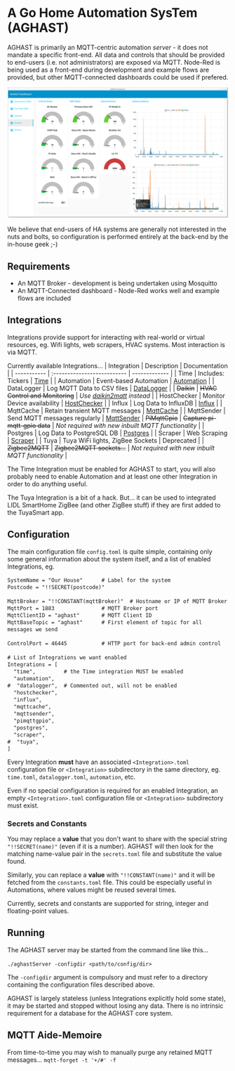 # A Go Home Automation SysTem (AGHAST)

AGHAST is primarily an MQTT-centric automation _server_ - it does not mandate a specific front-end.
All data and controls that should be provided to end-users (i.e. not administrators) are exposed via MQTT.
Node-Red is being used as a front-end during development and example flows are provided, but other MQTT-connected dashboards could be used if prefered.

![](examples/node-red/Screenshots/Network-0.0.0.png)

We believe that end-users of HA systems are generally not interested in the nuts and bolts, so configuration is performed entirely at the back-end by the in-house geek ;-)

## Requirements

* An MQTT Broker - development is being undertaken using Mosquitto
* An MQTT-Connected dashboard - Node-Red works well and example flows are included

## Integrations
Integrations provide support for interacting with real-world or virtual resources, eg. Wifi lights, web scrapers, HVAC systems.  Most interaction is via MQTT.

Currently available Integrations...
| Integration | Description                  | Documentation |
| ----------- | :--------------------------  |  ------------- |
| Time        | Includes: Tickers                | [Time](docs/Time.md) |
| Automation  | Event-based Automation           | [Automation](docs/Automation.md) |
| DataLogger  | Log MQTT Data to CSV files       | [DataLogger](docs/DataLogger.md) |
| ~~Daikin~~  | ~~HVAC Control and Monitoring~~  | *Use [daikin2mqtt](https://github.com/SMerrony/daikin2mqtt) instead* |
| HostChecker | Monitor Device availability      | [HostChecker](docs/HostChecker.md) |
| Influx      | Log Data to InfluxDB             | [Influx](docs/Influx.md) |
| MqttCache   | Retain transient MQTT messages   | [MqttCache](docs/MqttCache.md) |
| MqttSender  | Send MQTT messages regularly     | [MqttSender](docs/MqttSender.md)
| ~~PiMqttGpio~~  | ~~Capture pi-mqtt-gpio data~~ | *Not required with new inbuilt MQTT functionality* |
| Postgres    | Log Data to PostgreSQL DB        | [Postgres](docs/Postgres.md) |
| Scraper     | Web Scraping                     | [Scraper](docs/Scraper.md) |
| Tuya        | Tuya WiFi lights, ZigBee Sockets | Deprecated [](docs/) |
| ~~Zigbee2MQTT~~ | ~~Zigbee2MQTT sockets...~~   | *Not required with new inbuilt MQTT functionality* |

The Time Integration must be enabled for AGHAST to start, you will also probably need to
enable Automation and at least one other Integration in order to do anything useful.

The Tuya Integration is a bit of a hack.  But... it can be used to integrated LIDL SmartHome ZigBee 
(and other ZigBee stuff) if they are first added to the TuyaSmart app.

## Configuration

The main configuration file `config.toml` is quite simple, containing only some general information about the system itself, and a list of enabled Integrations, eg.
```
SystemName = "Our House"      # Label for the system
Postcode = "!!SECRET(postcode)"

MqttBroker = "!!CONSTANT(mqttBroker)"  # Hostname or IP of MQTT Broker
MqttPort = 1883               # MQTT Broker port
MqttClientID = "aghast"       # MQTT Client ID
MqttBaseTopic = "aghast"      # First element of topic for all messages we send

ControlPort = 46445           # HTTP port for back-end admin control

# List of Integrations we want enabled
Integrations = [
  "time",         # the Time integration MUST be enabled
  "automation",
#  "datalogger",  # Commented out, will not be enabled
  "hostchecker",
  "influx",
  "mqttcache",
  "mqttsender",
  "pimqttgpio",
  "postgres",
  "scraper",
#  "tuya",
]
```
Every Integration **must** have an associated `<Integration>.toml` configuration file or `<Integration>` subdirectory in the same directory,
eg. `time.toml`, `datalogger.toml`, `automation`, etc.

Even if no special configuration is required for an enabled Integration, an empty `<Integration>.toml` configuration file or `<Integration>` subdirectory must exist.

### Secrets and Constants

You may replace a **value** that you don't want to share with the special string `"!!SECRET(name)"` (even if it is a number).
AGHAST will then look for the matching name-value pair in the `secrets.toml` file and substitute the value found.

Similarly, you can replace a **value** with `"!!CONSTANT(name)"` and it will be fetched from the `constants.toml` file.
This could be especially useful in Automations, where values might be reused several times.

Currently, secrets and constants are supported for string, integer and floating-point values.

## Running

The AGHAST server may be started from the command line like this...

`./aghastServer -configdir <path/to/config/dir>`

The `-configdir` argument is compulsory and must refer to a directory containing the configuration files described above.

AGHAST is largely stateless (unless Integrations explicitly hold some state), it may be started and stopped without
losing any data.  There is no intrinsic requirement for a database for the AGHAST core system.

## MQTT Aide-Memoire
From time-to-time you may wish to manually purge any retained MQTT messages...
`mqtt-forget -t '+/#' -f`
